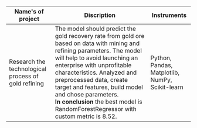 | **Name's of project**                               | **Discription**                                                                                                                                                                                                                                                                                                                                                                                   |                                 **Instruments** |
|-----------------------------------------------------|---------------------------------------------------------------------------------------------------------------------------------------------------------------------------------------------------------------------------------------------------------------------------------------------------------------------------------------------------------------------------------------------------|-------------------------------------------------|
| Research the technological process of gold refining | The model should predict the gold recovery rate from gold ore based on data with mining and refining parameters. The model will help to avoid launching an enterprise with unprofitable characteristics. Analyzed and preprocessed data, create target and features, build model and chose parameters.<br/> **In conclusion** the best model is RandomForestRegressor with custom metric is 8.52. | Python, Pandas, Matplotlib, NumPy, Scikit-learn |